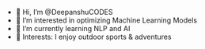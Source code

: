 - 👋 Hi, I’m @DeepanshuCODES
- 👀 I’m interested in optimizing Machine Learning Models
- 🌱 I’m currently learning NLP and AI
- 💞️ Interests: I enjoy outdoor sports & adventures 

